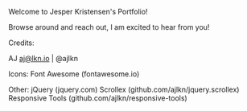 Welcome to Jesper Kristensen's Portfolio!

Browse around and reach out, I am excited to hear from you!


Credits:

AJ
aj@lkn.io | @ajlkn

Icons:
	Font Awesome (fontawesome.io)

Other:
	jQuery (jquery.com)
	Scrollex (github.com/ajlkn/jquery.scrollex)
	Responsive Tools (github.com/ajlkn/responsive-tools)
